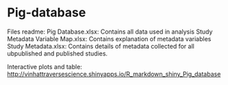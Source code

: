 # Pig-database

Files readme:
Pig Database.xlsx: Contains all data used in analysis
Study Metadata Variable Map.xlsx: Contains explanation of metadata variables
Study Metadata.xlsx: Contains details of metadata collected for all ubpublished and published studies.

Interactive plots and table:
http://vinhattraversescience.shinyapps.io/R_markdown_shiny_Pig_database
